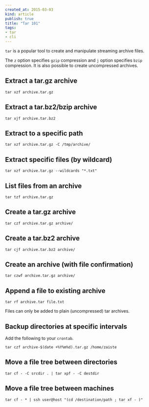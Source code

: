 ```yaml
---
created_at: 2015-03-03 
kind: article
publish: true
title: "Tar 101"
tags:
- tar
- cli
---
```


`tar` is a popular tool to create and manipulate streaming archive files. 

The `z` option specifies `gzip` compression and `j` option specifies `bzip` compression. It is also possible to create uncompressed archives.

## Extract a tar.gz archive

```
tar xzf archive.tar.gz
```

## Extract a tar.bz2/bzip archive

```
tar xjf archive.tar.bz2
```

## Extract to a specific path

```
tar xzf archive.tar.gz -C /tmp/archive/
```

## Extract specific files (by wildcard)

```
tar xzf archive.tar.gz --wildcards "*.txt"
```

## List files from an archive

```
tar tzf archive.tar.gz
```

## Create a tar.gz archive

```
tar czf archive.tar.gz archive/
```

## Create a tar.bz2 archive

```
tar cjf archive.tar.bz2 archive/
```

## Create an archive (with file confirmation)

```
tar czwf archive.tar.gz archive/
```

## Append a file to existing archive

```
tar rf archive.tar file.txt
```

Files can only be added to plain (uncompressed) tar archives.

## Backup directories at specific intervals

Add the following to your `crontab`.

```
tar czf archive-$(date +%Y%m%d).tar.gz /home/zaiste
```

## Move a file tree between directories

```
tar cf - -C srcdir . | tar xpf - -C destdir
```

## Move a file tree between machines 

```
tar cf - * | ssh user@host "(cd /destination/path ; tar xf - )"
```